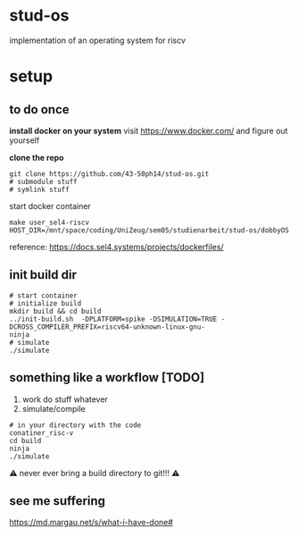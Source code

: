 # stud-os
implementation of an operating system for riscv

# setup
## to do once
**install docker on your system**
visit https://www.docker.com/ and figure out yourself

**clone the repo**
```
git clone https://github.com/43-50ph14/stud-os.git
# submodule stuff
# symlink stuff
```
start docker container
```
make user_sel4-riscv HOST_DIR=/mnt/space/coding/UniZeug/sem05/studienarbeit/stud-os/dobbyOS
```
reference: https://docs.sel4.systems/projects/dockerfiles/

## init build dir
 ```
 # start container
 # initialize build
 mkdir build && cd build
 ../init-build.sh  -DPLATFORM=spike -DSIMULATION=TRUE -DCROSS_COMPILER_PREFIX=riscv64-unknown-linux-gnu- 
ninja
# simulate 
./simulate
```
 
## something like a workflow [TODO]

1. work do stuff whatever
2. simulate/compile
```
# in your directory with the code
conatiner_risc-v
cd build
ninja
./simulate
```


⚠️ never ever bring a build directory to git!!! ⚠️

## see me suffering

https://md.margau.net/s/what-i-have-done#

